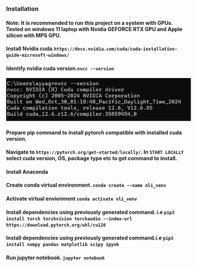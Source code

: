 ### Installation
#### Note: It is recommended to run this project on a system with GPUs. Tested on windows 11 laptop with Nvidia GEFORCE RTX GPU and Apple silicon with MPS GPU.

#### Install Nvidia cuda.`https://docs.nvidia.com/cuda/cuda-installation-guide-microsoft-windows/`

#### Identify nvidia cuda version.`nvcc --version`

![cuda](images/cuda-version.png)

#### Prepare pip command to install pytorch compatible with installed cuda version.

#### Navigate to `https://pytorch.org/get-started/locally/`. In `START LOCALLY` select cuda version, OS, package type etc to get command to install.

#### Install Anaconda

#### Create conda virtual environment. `conda create --name nli_venv`
#### Activate virtual envionment `conda activate nli_venv`
#### Install dependencies using previously generated command. i.e `pip3 install torch torchvision torchaudio --index-url https://download.pytorch.org/whl/cu126`
#### Install dependencies using previously generated command.i.e `pip3 install numpy pandas matplotlib scipy ipynb`
#### Run jupyter notebook. `jupyter notebook`

 